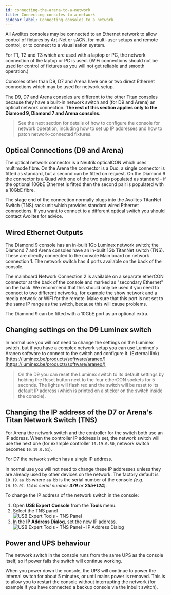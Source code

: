 ```yaml
---
id: connecting-the-arena-to-a-network
title: Connecting consoles to a network
sidebar_label: Connecting consoles to a network
---
```


All Avolites consoles may be connected to an Ethernet network to allow control of fixtures by Art-Net or sACN, for multi-user setups and remote control, or to connect to a visualisation system.

For T1, T2 and T3 which are used with a laptop or PC, the network connection of the laptop or PC is used. (WiFi connections should not be used for control
of fixtures as you will not get reliable and smooth operation.)

Consoles other than D9, D7 and Arena have one or two direct Ethernet connections which may be used for network setup.

The D9, D7 and Arena consoles are different to the other Titan consoles because they
have a built-in network switch and (for D9 and Arena) an optical network connection.  **The rest of this section applies only to the Diamond 9, Diamond 7 and 
Arena consoles.**

> See the next section for details of how to configure the console for network operation, including how to set up IP addresses and how to patch network-connected fixtures.

## Optical Connections (D9 and Arena)

The optical network connector is a Neutrik opticalCON which uses
multimode fibre. On the Arena the connector is a Duo, a single connector is fitted as standard, but a second
can be fitted on request. On the Diamond 9 the connector is a Quad with one of the two pairs populated as standard - if the
optional 10GbE Ethernet is fitted then the second pair is populated with a 10GbE fibre.

The stage end of the connection normally plugs
into the Avolites TitanNet Switch (TNS) rack unit which provides
standard wired Ethernet connections. If you want to connect to a
different optical switch you should contact Avolites for advice.

## Wired Ethernet Outputs

The Diamond 9 console has an in-built 1Gb Luminex network switch; the 
Diamond 7 and Arena consoles have an in-built 1Gb TitanNet switch (TNS). These are
directly connected to the console Main board on network connection 1.
The network switch has 4 ports available on the back of the console.

The mainboard Network Connection 2 is available on a separate etherCON
connector at the back of the console and marked as "secondary Ethernet"
on the back. We recommend that this should only be used if you need to
connect to two different networks, for example the show network and a
media network or WiFi for the remote. Make sure that this port is not set to the same
IP range as the switch, because this will cause problems.

The Diamond 9 can be fitted with a 10GbE port as an optional extra.

## Changing settings on the D9 Luminex switch

In normal use you will not need to change the settings on the Luminex switch, but if you have a complex network
setup you can use Luminex's Araneo software to connect to the switch and configure it. 
(External link)
[https://luminex.be/products/software/araneo/](https://luminex.be/products/software/araneo/)

>  On the D9 you can reset the Luminex switch to its default settings by holding the Reset button next
to the four etherCON sockets for 5 seconds. The lights will flash red and the switch will be
reset to its default IP address (which is printed on a sticker on the switch inside the console).

## Changing the IP address of the D7 or Arena's Titan Network Switch (TNS)

For Arena the network switch and the controller for the switch both use an IP
address. When the controller IP address is set, the network switch will
use the next one (for example controller `10.19.0.50`, network switch
becomes `10.19.0.51`). 

For D7 the network switch has a single IP address.

In normal use you will not need to change these IP addresses 
unless they are already used by other devices on the network. The factory default is
`10.19.aa.bb` where `aa.bb` is the serial number of the console *(e.g. `10.19.01.124` is
serial number **379** or **255+124**)*.

To change the IP address of the network switch in the console:

1. Open **USB Expert Console** from the **Tools** menu.
2. Select the TNS panel<br/>
  ![USB Expert Tools - TNS Panel](/docs/images/USB-Expert-Tools-TNS-Panel.png)
3. In the **IP Address Dialog**, set the new IP address.<br/>
  ![USB Expert Tools - TNS Panel - IP Address Dialog](/docs/images/USB-Expert-Tools-TNS-Panel-IP-Address-Dialog.png)

## Power and UPS behaviour 

The network switch in the console runs from the same UPS as the console
itself, so if power fails the switch will continue working.

When you power down the console, the UPS will continue to power the
internal switch for about 5 minutes, or until mains power is removed. This is to allow you to restart the
console without interrupting the network (for example if you have
connected a backup console via the inbuilt switch).


